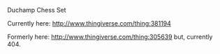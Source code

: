 Duchamp Chess Set

Currently here: http://www.thingiverse.com/thing:381194

Formerly here: http://www.thingiverse.com/thing:305639 but, currently 404.